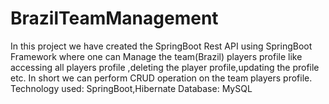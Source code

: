 # BrazilTeamManagement
In this project we have created the SpringBoot Rest API using SpringBoot Framework where one can Manage the team(Brazil) players profile like accessing all players profile ,deleting the player profile,updating the profile etc. In short we can perform CRUD operation on the team players profile.
Technology used: SpringBoot,Hibernate
Database: MySQL
